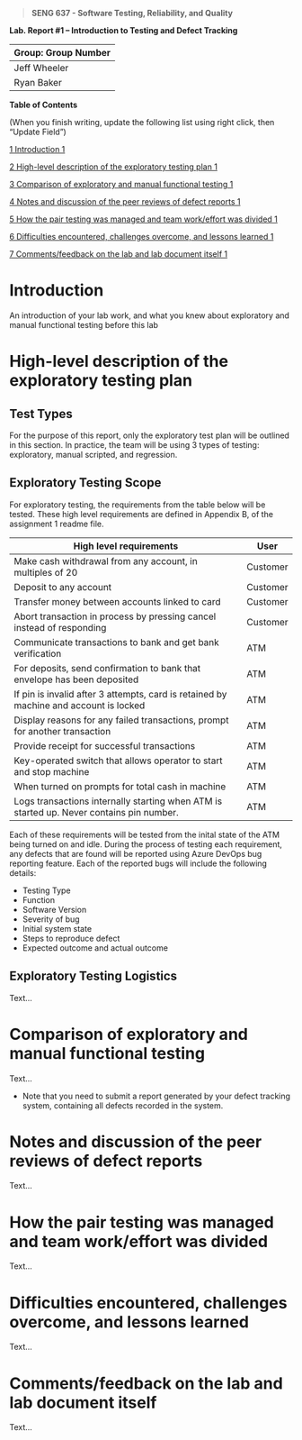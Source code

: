 >   **SENG 637 - Software Testing, Reliability, and Quality**

**Lab. Report \#1 – Introduction to Testing and Defect Tracking**

| Group: Group Number      |
|-----------------|
| Jeff Wheeler                |   
| Ryan Baker             |   


**Table of Contents**

(When you finish writing, update the following list using right click, then
“Update Field”)

[1 Introduction	1](#introduction)

[2 High-level description of the exploratory testing plan	1](<#high-level-description-of-the-exploratory-testing-plan>)

[3 Comparison of exploratory and manual functional testing	1](#comparison-of-exploratory-and-manual-functional-testing)

[4 Notes and discussion of the peer reviews of defect reports	1](#notes-and-discussion-of-the-peer-reviews-of-defect-reports)

[5 How the pair testing was managed and team work/effort was divided	1](#how-the-pair-testing-was-managed-and-team-workeffort-was-divided)

[6 Difficulties encountered, challenges overcome, and lessons learned	1](#difficulties-encountered-challenges-overcome-and-lessons-learned)

[7 Comments/feedback on the lab and lab document itself	1](#commentsfeedback-on-the-lab-and-lab-document-itself)

# Introduction

An introduction of your lab work, and what you knew about exploratory and manual
functional testing before this lab

# High-level description of the exploratory testing plan

## Test Types
For the purpose of this report, only the exploratory test plan will be outlined in this section. In practice, the team will be using 3 types of testing: exploratory, manual scripted, and regression.

## Exploratory Testing Scope

For exploratory testing, the requirements from the table below will be tested. These high level requirements are defined in Appendix B, of the assignment 1 readme file.

| High level requirements                                           | User    |
|------------------------------------------------------------------|---------|
| Make cash withdrawal from any account, in multiples of 20        | Customer|
| Deposit to any account                                            | Customer|
| Transfer money between accounts linked to card                   | Customer|
| Abort transaction in process by pressing cancel instead of responding | Customer|
| Communicate transactions to bank and get bank verification        | ATM     |
| For deposits, send confirmation to bank that envelope has been deposited | ATM     |
| If pin is invalid after 3 attempts, card is retained by machine and account is locked | ATM     |
| Display reasons for any failed transactions, prompt for another transaction | ATM     |
| Provide receipt for successful transactions                       | ATM     |
| Key-operated switch that allows operator to start and stop machine| ATM     |
| When turned on prompts for total cash in machine                  | ATM     |
| Logs transactions internally starting when ATM is started up. Never contains pin number. | ATM     |

Each of these requirements will be tested from the inital state of the ATM being turned on and idle. During the process of testing each requirement, any defects  that are found will be reported using Azure DevOps bug reporting feature. Each of the reported bugs will include the following details:
 - Testing Type
 - Function
 - Software Version
 - Severity of bug
 - Initial system state
 - Steps to reproduce defect
 - Expected outcome and actual outcome

## Exploratory Testing Logistics

Text…

# Comparison of exploratory and manual functional testing

Text…

-   Note that you need to submit a report generated by your defect tracking
    system, containing all defects recorded in the system.

# Notes and discussion of the peer reviews of defect reports

Text…

# How the pair testing was managed and team work/effort was divided 

Text…

# Difficulties encountered, challenges overcome, and lessons learned

Text…

# Comments/feedback on the lab and lab document itself

Text…
